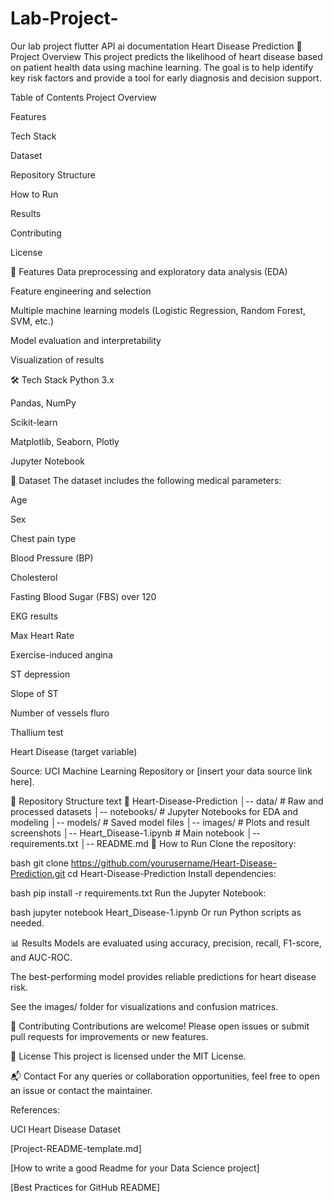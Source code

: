 # Lab-Project-
Our lab project flutter API ai documentation 
Heart Disease Prediction
📌 Project Overview
This project predicts the likelihood of heart disease based on patient health data using machine learning. The goal is to help identify key risk factors and provide a tool for early diagnosis and decision support.

Table of Contents
Project Overview

Features

Tech Stack

Dataset

Repository Structure

How to Run

Results

Contributing

License

🚀 Features
Data preprocessing and exploratory data analysis (EDA)

Feature engineering and selection

Multiple machine learning models (Logistic Regression, Random Forest, SVM, etc.)

Model evaluation and interpretability

Visualization of results

🛠 Tech Stack
Python 3.x

Pandas, NumPy

Scikit-learn

Matplotlib, Seaborn, Plotly

Jupyter Notebook

📂 Dataset
The dataset includes the following medical parameters:

Age

Sex

Chest pain type

Blood Pressure (BP)

Cholesterol

Fasting Blood Sugar (FBS) over 120

EKG results

Max Heart Rate

Exercise-induced angina

ST depression

Slope of ST

Number of vessels fluro

Thallium test

Heart Disease (target variable)

Source:
UCI Machine Learning Repository or [insert your data source link here].

📁 Repository Structure
text
📂 Heart-Disease-Prediction
│-- data/           # Raw and processed datasets
│-- notebooks/      # Jupyter Notebooks for EDA and modeling
│-- models/         # Saved model files
│-- images/         # Plots and result screenshots
│-- Heart_Disease-1.ipynb   # Main notebook
│-- requirements.txt
│-- README.md
📜 How to Run
Clone the repository:

bash
git clone https://github.com/yourusername/Heart-Disease-Prediction.git
cd Heart-Disease-Prediction
Install dependencies:

bash
pip install -r requirements.txt
Run the Jupyter Notebook:

bash
jupyter notebook Heart_Disease-1.ipynb
Or run Python scripts as needed.

📊 Results
Models are evaluated using accuracy, precision, recall, F1-score, and AUC-ROC.

The best-performing model provides reliable predictions for heart disease risk.

See the images/ folder for visualizations and confusion matrices.

🤝 Contributing
Contributions are welcome! Please open issues or submit pull requests for improvements or new features.

📝 License
This project is licensed under the MIT License.

📬 Contact
For any queries or collaboration opportunities, feel free to open an issue or contact the maintainer.

References:

UCI Heart Disease Dataset

[Project-README-template.md]

[How to write a good Readme for your Data Science project]

[Best Practices for GitHub README]
